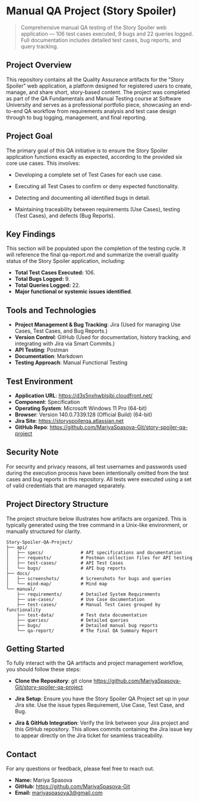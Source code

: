# Manual QA Project (Story Spoiler)

> Comprehensive manual QA testing of the Story Spoiler web application — 106 test cases executed, 9 bugs and 22 queries logged. Full documentation includes detailed test cases, bug reports, and query tracking.

## Project Overview

This repository contains all the Quality Assurance artifacts for the "Story Spoiler" web application, a platform designed for registered users to create, manage, and share short, story-based content. The project was completed as part of the QA Fundamentals and Manual Testing course at Software University and serves as a professional portfolio piece, showcasing an end-to-end QA workflow from requirements analysis and test case design through to bug logging, management, and final reporting.

## Project Goal

The primary goal of this QA initiative is to ensure the Story Spoiler application functions exactly as expected, according to the provided six core use cases. This involves:

- Developing a complete set of Test Cases for each use case.

- Executing all Test Cases to confirm or deny expected functionality.

- Detecting and documenting all identified bugs in detail.

- Maintaining traceability between requirements (Use Cases), testing (Test Cases), and defects (Bug Reports).

## Key Findings

This section will be populated upon the completion of the testing cycle. It will reference the final qa-report.md and summarize the overall quality status of the Story Spoiler application, including:

- **Total Test Cases Executed:** 106.
- **Total Bugs Logged:** 9.
- **Total Queries Logged:** 22.
- **Major functional or systemic issues identified**.

## Tools and Technologies

- **Project Management & Bug Tracking**: Jira (Used for managing Use Cases, Test Cases, and Bug Reports.)
- **Version Control**: GitHub (Used for documentation, history tracking, and integrating with Jira via Smart Commits.)
- **API Testing**: Postman
- **Documentation**: Markdown
- **Testing Approach**: Manual Functional Testing

## Test Environment
- **Application URL**: https://d3s5nxhwblsjbi.cloudfront.net/
- **Component**: Specification
- **Operating System**: Microsoft Windows 11 Pro (64-bit)
- **Browser**: Version 140.0.7339.128 (Official Build) (64-bit)
- **Jira Site**: https://storyspoilerqa.atlassian.net
- **GitHub Repo**: https://github.com/MariyaSpasova-Git/story-spoiler-qa-project

## Security Note

For security and privacy reasons, all test usernames and passwords used during the execution process have been intentionally omitted from the test cases and bug reports in this repository. All tests were executed using a set of valid credentials that are managed separately.

## Project Directory Structure

The project structure below illustrates how artifacts are organized. This is typically generated using the tree command in a Unix-like environment, or manually structured for clarity.

```
Story-Spoiler-QA-Project/
├── api/
│   ├── specs/              # API specifications and documentation
│   ├── requests/           # Postman collection files for API testing
│   ├── test-cases/         # API Test Cases
│   └── bugs/               # API bug reports
├── docs/
│   ├── screenshots/        # Screenshots for bugs and queries
│   └── mind-map/           # Mind map
└── manual/
    ├── requirements/       # Detailed System Requirements
    ├── use-cases/          # Use Case documentation
    ├── test-cases/         # Manual Test Cases grouped by functionality
    ├── test-data/          # Test data documentation
    ├── queries/            # Detailed queries
    ├── bugs/               # Detailed manual bug reports
    └── qa-report/          # The final QA Summary Report
```
## Getting Started

To fully interact with the QA artifacts and project management workflow, you should follow these steps:

- **Clone the Repository**:
git clone https://github.com/MariyaSpasova-Git/story-spoiler-qa-project

- **Jira Setup**: Ensure you have the Story Spoiler QA Project set up in your Jira site. Use the issue types Requirement, Use Case, Test Case, and Bug.

- **Jira & GitHub Integration**: Verify the link between your Jira project and this GitHub repository. This allows commits containing the Jira issue key to appear directly on the Jira ticket for seamless traceability.

## Contact

For any questions or feedback, please feel free to reach out.

* **Name:** Mariya Spasova
* **GitHub:** https://github.com/MariyaSpasova-Git
* **Email:** mariyaspasova3@gmail.com
